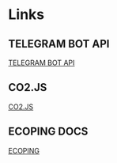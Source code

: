 # Links

## TELEGRAM BOT API

[TELEGRAM BOT API](https://core.telegram.org/bots/api)

## CO2.JS

[CO2.JS](https://www.thegreenwebfoundation.org/co2-js/)

## ECOPING DOCS

[ECOPING](https://ecoping.earth/)
